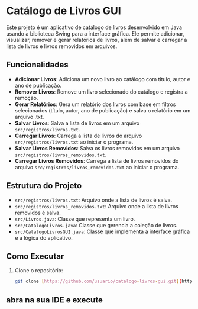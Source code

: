 # Catálogo de Livros GUI

Este projeto é um aplicativo de catálogo de livros desenvolvido em Java usando a biblioteca Swing para a interface gráfica. Ele permite adicionar, visualizar, remover e gerar relatórios de livros, além de salvar e carregar a lista de livros e livros removidos em arquivos.

## Funcionalidades

- **Adicionar Livros**: Adiciona um novo livro ao catálogo com título, autor e ano de publicação.
- **Remover Livros**: Remove um livro selecionado do catálogo e registra a remoção.
- **Gerar Relatórios**: Gera um relatório dos livros com base em filtros selecionados (título, autor, ano de publicação) e salva o relatório em um arquivo .txt.
- **Salvar Livros**: Salva a lista de livros em um arquivo `src/registros/livros.txt`.
- **Carregar Livros**: Carrega a lista de livros do arquivo `src/registros/livros.txt` ao iniciar o programa.
- **Salvar Livros Removidos**: Salva os livros removidos em um arquivo `src/registros/livros_removidos.txt`.
- **Carregar Livros Removidos**: Carrega a lista de livros removidos do arquivo `src/registros/livros_removidos.txt` ao iniciar o programa.

## Estrutura do Projeto


- `src/registros/livros.txt`: Arquivo onde a lista de livros é salva.
- `src/registros/livros_removidos.txt`: Arquivo onde a lista de livros removidos é salva.
- `src/Livros.java`: Classe que representa um livro.
- `src/CatalogoLivros.java`: Classe que gerencia a coleção de livros.
- `src/CatalogoLivrosGUI.java`: Classe que implementa a interface gráfica e a lógica do aplicativo.

## Como Executar

1. Clone o repositório:
   ```bash
   git clone [https://github.com/usuario/catalogo-livros-gui.git](https://github.com/jhonnylucius/Collection-Framework-API---DIO---Santander-BootCamp-2024.git](https://github.com/jhonnylucius/Collection-Framework-API---DIO---Santander-BootCamp-2024.git)
   

## abra na sua IDE e execute 
